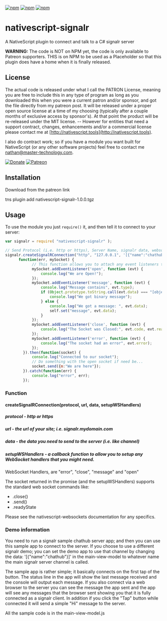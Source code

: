 [![npm](https://img.shields.io/npm/v/nativescript-signalr.svg)](https://www.npmjs.com/package/nativescript-signalr)
[![npm](https://img.shields.io/npm/l/nativescript-signalr.svg)](https://www.npmjs.com/package/nativescript-signalr)
[![npm](https://img.shields.io/npm/dt/nativescript-signalr.svg?label=npm%20d%2fls)](https://www.npmjs.com/package/nativescript-signalr)

# nativescript-signalr
A NativeScript plugin to connect and talk to a C# signalr server

**WARNING:** The code is NOT on NPM yet, the code is only available to Patreon supporters.
THIS is on NPM to be used as a Placeholder so that this plugin does have a home when it is finally released.

## License

The actual code is released under what I call the PATRON License, meaning you are free to include this in any type of program as long as you downloaded this when you were a current patron and/or sponsor, and got the file directly from my patreon post.  It will be released under a proper open source license at a time of my choosing (typically after a couple months of exclusive access by sponsor's).  At that point the product will be re-released under the MIT license. -- However for entities that need a support contract, changes, enhancements and/or a commercial license please contact me at [http://nativescript.tools](http://nativescript.tools).

I also do contract work; so if you have a module you want built for NativeScript (or any other software projects) feel free to contact me [nathan@master-technology.com](mailto://nathan@master-technology.com).

[![Donate](https://img.shields.io/badge/Donate-PayPal-brightgreen.svg?style=plastic)](https://www.paypal.com/cgi-bin/webscr?cmd=_donations&business=HN8DDMWVGBNQL&lc=US&item_name=Nathanael%20Anderson&item_number=nativescript%2dsignalr&no_note=1&no_shipping=1&currency_code=USD&bn=PP%2dDonationsBF%3ax%3aNonHosted)
[![Patreon](https://img.shields.io/badge/Pledge-Patreon-brightgreen.svg?style=plastic)](https://www.patreon.com/NathanaelA)
 

## Installation 

Download from the patreon link

tns plugin add nativescript-signalr-1.0.0.tgz


## Usage

To use the module you just `require()` it, and then tell it to connect to your server:

```js
var signalr = require( "nativescript-signalr" );

// Send Protocol (i.e. http or https), Server Name, signalr data, websocket setup function
signalr.createSignalRConnection("http", "127.0.0.1", '[{"name":"chathub"}]', 
      function(err, mySocket) {
			// This function allows you to attach any event listeners to the socket before it is opened that you might need.
			mySocket.addEventListener('open', function (evt) {
				console.log("We are Open!");
			});
			mySocket.addEventListener('message', function (evt) {
				console.log("Message contains", evt.type);
				if (Object.prototype.toString.call(evt.data) === "[object ArrayBuffer]") {
					console.log("We got binary message");
				} else {
					console.log("We got a message: ", evt.data);
					self.set("message", evt.data);
				}
			});
			mySocket.addEventListener('close', function (evt) {
				console.log("The Socket was Closed:", evt.code, evt.reason);
			});
			mySocket.addEventListener('error', function (evt) {
				console.log("The socket had an error", evt.error);
			});
		}).then(function(socket) {
            console.log("Connected to our socket");
			// Do something with the open socket if need be...
			socket.send({m:"We are here"});
        }).catch(function(err) {
            console.log("error", err);
        });

```


### Function
#### createSignalRConnection(protocol, url, data, setupWSHandlers)
##### protocol - http or https
##### url - the url of your site; i.e. signalr.mydomain.com
##### data - the data you need to send to the server (i.e. like channel)
##### setupWSHandlers - a callback function to allow you to setup any WebSocket handlers that you might need.
WebSocket Handlers, are "error", "close", "message" and "open"

The socket returned in the promise (and the setupWSHandlers) supports the standard web socket commands like:
* .close()
* .send()
* .readyState

Please see the nativescript-websockets documentation for any specifics.


### Demo information

You need to run a signalr sample chathub server app; and then you can use this sample app to connect to the server.  If you choose to use a different signalr demo; you can set the demo app to use that channel by changing the data: '[{"name":"chathub"}]' in the main-view-model to whatever name the main signalr server channel is called.

The sample app is rather simple; it basically connects on the first tap of the button.  The status line in the app will show the last message received and the console will output each message.   If you also connect via a web browser to the server you can see the message the app sent and the app will see any messages that the browser sent showing you that it is fully connected as a signalr client.    In addition if you click the "Tap" button while connected it will send a simple "Hi" message to the server.

All the sample code is in the main-view-model.js 

